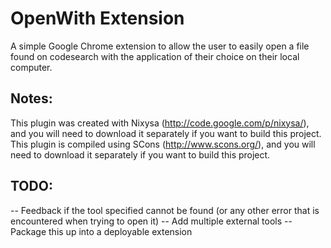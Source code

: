 # OpenWith Extension
A simple Google Chrome extension to allow the user to easily open a file found on codesearch with the application of their choice on their local computer.

## Notes:
This plugin was created with Nixysa (http://code.google.com/p/nixysa/), and you will need to download it separately if you want to build this project.
This plugin is compiled using SCons (http://www.scons.org/), and you will need to download it separately if you want to build this project.

## TODO:
-- Feedback if the tool specified cannot be found (or any other error that is encountered when trying to open it)
-- Add multiple external tools
-- Package this up into a deployable extension

